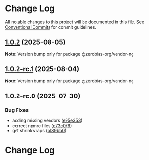 # Change Log

All notable changes to this project will be documented in this file.
See [Conventional Commits](https://conventionalcommits.org) for commit guidelines.

## [1.0.2](https://github.com/zerobias-org/vendor/compare/@zerobias-org/vendor-ng@1.0.2-rc.1...@zerobias-org/vendor-ng@1.0.2) (2025-08-05)

**Note:** Version bump only for package @zerobias-org/vendor-ng





## [1.0.2-rc.1](https://github.com/zerobias-org/vendor/compare/@zerobias-org/vendor-ng@1.0.2-rc.0...@zerobias-org/vendor-ng@1.0.2-rc.1) (2025-08-04)

**Note:** Version bump only for package @zerobias-org/vendor-ng





## 1.0.2-rc.0 (2025-07-30)


### Bug Fixes

* adding missing vendors ([e95e353](https://github.com/zerobias-org/vendor/commit/e95e35309a1812973f4536f535eee460edc5414c))
* correct npmrc files ([c73c076](https://github.com/zerobias-org/vendor/commit/c73c0761e1e567cc0c2f0f8179725016d11caf8c))
* get shrinkwraps ([b189bb0](https://github.com/zerobias-org/vendor/commit/b189bb0cf53ad66427530ccc0eab7824527942d3))





# Change Log
